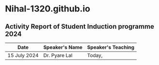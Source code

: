 # Nihal-1320.github.io
## Activity Report of Student Induction programme 2024
| Date | Speaker's Name | Speaker's Teaching |
| ----------- | ----------- | ----------- |
| 15 July 2024 | Dr. Pyare Lal | Today, |
